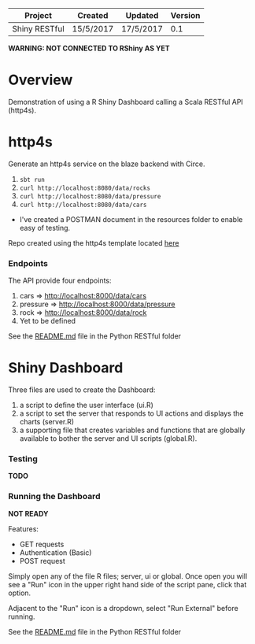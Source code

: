 
| Project       | Created   | Updated   | Version |
|---------------|-----------|-----------|---------|
| Shiny RESTful | 15/5/2017 | 17/5/2017 | 0.1     |

**WARNING: NOT CONNECTED TO RShiny AS YET**

# Overview

Demonstration of using a R Shiny Dashboard calling a Scala RESTful API (http4s).

# http4s

Generate an http4s service on the blaze backend with Circe.

1.  `sbt run`
2.  `curl http://localhost:8080/data/rocks`
3.  `curl http://localhost:8080/data/pressure`
4.  `curl http://localhost:8080/data/cars`

*   I've created a POSTMAN document in the resources folder to enable easy of testing.

Repo created using the http4s template located [here](https://github.com/http4s/http4s.g8)

### Endpoints

The API provide four endpoints:

1. cars => [http://localhost:8000/data/cars](http://localhost:8000/data/cars)
2. pressure => [http://localhost:8000/data/pressure](http://localhost:8000/data/pressure)
3. rock => [http://localhost:8000/data/rock](http://localhost:8000/data/rock)
4. Yet to be defined

See the [README.md](PythonRESTful/README.md) file in the Python RESTful folder

# Shiny Dashboard

Three files are used to create the Dashboard:

1.  a script to define the user interface (ui.R)
2.  a script to set the server that responds to UI actions and displays the charts (server.R)
3.  a supporting file that creates variables and functions that are globally available to bother the server and UI scripts (global.R).

### Testing

**TODO**

### Running the Dashboard

**NOT READY**

Features:

*   GET requests
*   Authentication (Basic)
*   POST request

Simply open any of the file R files; server, ui or global. Once open you will see a "Run" icon in the upper right hand side of the script pane, click that option.

Adjacent to the "Run" icon is a dropdown, select "Run External" before running.

See the [README.md](ShinyRESTful/README.md) file in the Python RESTful folder
